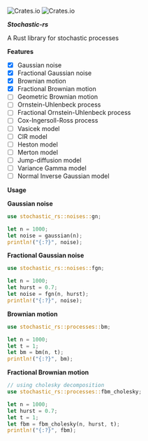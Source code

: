 ![Crates.io](https://img.shields.io/crates/v/stochastic-rs?style=flat-square)
![Crates.io](https://img.shields.io/crates/l/stochastic-rs?style=flat-square)

***Stochastic-rs***

A Rust library for stochastic processes


**Features**
- [x] Gaussian noise
- [x] Fractional Gaussian noise
- [x] Brownian motion
- [x] Fractional Brownian motion
- [ ] Geometric Brownian motion
- [ ] Ornstein-Uhlenbeck process
- [ ] Fractional Ornstein-Uhlenbeck process
- [ ] Cox-Ingersoll-Ross process
- [ ] Vasicek model
- [ ] CIR model
- [ ] Heston model
- [ ] Merton model
- [ ] Jump-diffusion model
- [ ] Variance Gamma model
- [ ] Normal Inverse Gaussian model

**Usage**

**Gaussian noise**

```rust
use stochastic_rs::noises::gn;

let n = 1000;
let noise = gaussian(n);
println!("{:?}", noise);
```


**Fractional Gaussian noise**
```rust
use stochastic_rs::noises::fgn;

let n = 1000;
let hurst = 0.7;
let noise = fgn(n, hurst);
println!("{:?}", noise);
```

**Brownian motion**
```rust
use stochastic_rs::processes::bm;

let n = 1000;
let t = 1;
let bm = bm(n, t);
println!("{:?}", bm);
```

**Fractional Brownian motion**
```rust
// using cholesky decomposition
use stochastic_rs::processes::fbm_cholesky;

let n = 1000;
let hurst = 0.7;
let t = 1;
let fbm = fbm_cholesky(n, hurst, t);
println!("{:?}", fbm);
```